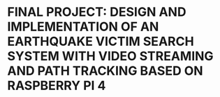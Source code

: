 # FINAL PROJECT: DESIGN AND IMPLEMENTATION OF AN EARTHQUAKE VICTIM SEARCH SYSTEM WITH VIDEO STREAMING AND PATH TRACKING BASED ON RASPBERRY PI 4
